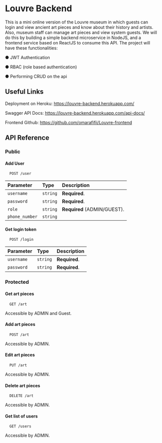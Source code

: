 
# Louvre Backend

This is a mini online version of the Louvre museum in which guests
 can login and view ancient art pieces and know about their 
 history and artists. Also, museum staff can manage art pieces 
 and view system guests. We will do this by building a 
 simple backend microservice in NodeJS, 
 and a frontend service based on ReactJS to consume this API. 
 The project will have these functionalities:

● JWT Authentication

● RBAC (role based authentication)

● Performing CRUD on the api

## Useful Links

Deployment on Heroku: https://louvre-backend.herokuapp.com/

Swagger API Docs: https://louvre-backend.herokuapp.com/api-docs/

Frontend Github: https://github.com/omarafifii/Louvre-frontend
## API Reference

### Public

#### Add User

```http
  POST /user
```



| Parameter | Type     | Description                |
| :-------- | :------- | :------------------------- |
| `username` | `string` | **Required**. |
| `password` | `string` | **Required**.  |
| `role` | `string` | **Required** (ADMIN/GUEST).  |
| `phone_number` | `string` | |

#### Get login token

```http
  POST /login
```

| Parameter | Type     | Description                |
| :-------- | :------- | :------------------------- |
| `username` | `string` | **Required**. |
| `password` | `string` | **Required**.  |

### Protected

#### Get art pieces

```http
  GET /art
```

Accessible by ADMIN and Guest.

#### Add art pieces

```http
  POST /art
```

Accessible by ADMIN.

#### Edit art pieces

```http
  PUT /art
```

Accessible by ADMIN.

#### Delete art pieces

```http
  DELETE /art
```

Accessible by ADMIN.

#### Get list of users

```http
  GET /users
```

Accessible by ADMIN.

 
